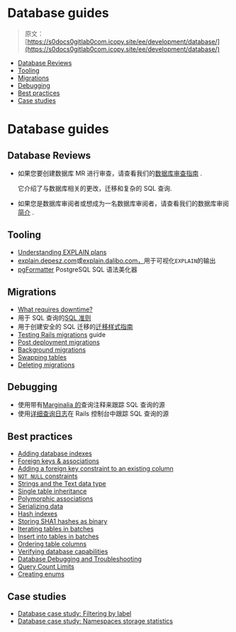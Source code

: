 # Database guides

> 原文：[https://s0docs0gitlab0com.icopy.site/ee/development/database/](https://s0docs0gitlab0com.icopy.site/ee/development/database/)

*   [Database Reviews](#database-reviews)
*   [Tooling](#tooling)
*   [Migrations](#migrations)
*   [Debugging](#debugging)
*   [Best practices](#best-practices)
*   [Case studies](#case-studies)

# Database guides[](#database-guides "Permalink")

## Database Reviews[](#database-reviews "Permalink")

*   如果您要创建数据库 MR 进行审查，请查看我们的[数据库审查指南](../database_review.html) .

    它介绍了与数据库相关的更改，迁移和复杂的 SQL 查询.

*   如果您是数据库审阅者或想成为一名数据库审阅者，请查看我们的数据库审阅[简介](database_reviewer_guidelines.html) .

## Tooling[](#tooling "Permalink")

*   [Understanding EXPLAIN plans](../understanding_explain_plans.html)
*   [explain.depesz.com](https://explain.depesz.com/)或[explain.dalibo.com，](https://explain.dalibo.com/)用于可视化`EXPLAIN`的输出
*   [pgFormatter](http://sqlformat.darold.net/) PostgreSQL SQL 语法美化器

## Migrations[](#migrations "Permalink")

*   [What requires downtime?](../what_requires_downtime.html)
*   用于 SQL 查询的[SQL 准则](../sql.html)
*   用于创建安全的 SQL 迁移的[迁移样式指南](../migration_style_guide.html)
*   [Testing Rails migrations](../testing_guide/testing_migrations_guide.html) guide
*   [Post deployment migrations](../post_deployment_migrations.html)
*   [Background migrations](../background_migrations.html)
*   [Swapping tables](../swapping_tables.html)
*   [Deleting migrations](../deleting_migrations.html)

## Debugging[](#debugging "Permalink")

*   使用带有[Marginalia 的](../database_query_comments.html)查询注释来跟踪 SQL 查询的源
*   使用[详细查询日志](https://guides.rubyonrails.org/debugging_rails_applications.html#verbose-query-logs)在 Rails 控制台中跟踪 SQL 查询的源

## Best practices[](#best-practices "Permalink")

*   [Adding database indexes](../adding_database_indexes.html)
*   [Foreign keys & associations](../foreign_keys.html)
*   [Adding a foreign key constraint to an existing column](add_foreign_key_to_existing_column.html)
*   [`NOT NULL` constraints](not_null_constraints.html)
*   [Strings and the Text data type](strings_and_the_text_data_type.html)
*   [Single table inheritance](../single_table_inheritance.html)
*   [Polymorphic associations](../polymorphic_associations.html)
*   [Serializing data](../serializing_data.html)
*   [Hash indexes](../hash_indexes.html)
*   [Storing SHA1 hashes as binary](../sha1_as_binary.html)
*   [Iterating tables in batches](../iterating_tables_in_batches.html)
*   [Insert into tables in batches](../insert_into_tables_in_batches.html)
*   [Ordering table columns](../ordering_table_columns.html)
*   [Verifying database capabilities](../verifying_database_capabilities.html)
*   [Database Debugging and Troubleshooting](../database_debugging.html)
*   [Query Count Limits](../query_count_limits.html)
*   [Creating enums](../creating_enums.html)

## Case studies[](#case-studies "Permalink")

*   [Database case study: Filtering by label](../filtering_by_label.html)
*   [Database case study: Namespaces storage statistics](../namespaces_storage_statistics.html)